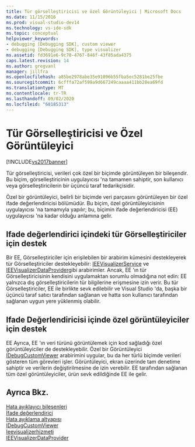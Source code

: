```yaml
---
title: Tür görselleştiricisi ve özel Görüntüleyici | Microsoft Docs
ms.date: 11/15/2016
ms.prod: visual-studio-dev14
ms.technology: vs-ide-sdk
ms.topic: conceptual
helpviewer_keywords:
- debugging [Debugging SDK], custom viewer
- debugging [Debugging SDK], type visualizer
ms.assetid: fd3691e6-9c78-4767-846f-43f85ada4375
caps.latest.revision: 14
ms.author: gregvanl
manager: jillfra
ms.openlocfilehash: a85be2978abe35e91096b55fba5ec5281be25fbe
ms.sourcegitcommit: 6cfffa72af599a9d667249caaaa411bb28ea69fd
ms.translationtype: MT
ms.contentlocale: tr-TR
ms.lasthandoff: 09/02/2020
ms.locfileid: "68185313"
---
```

# <a name="type-visualizer-and-custom-viewer"></a>Tür Görselleştiricisi ve Özel Görüntüleyici
[!INCLUDE[vs2017banner](../../includes/vs2017banner.md)]

Tür görselleştiricisi, verileri çok özel bir biçimde görüntüleyen bir bileşendir. Bu biçim, görselleştiricinin uygulayıcısı 'na tamamen sahiptir, son kullanıcı veya görselleştiricilerin bir üçüncü taraf tedarikçisidir.  
  
 Özel bir görüntüleyici, belirli bir biçimde veri parçasını görüntüleyen bir özel ifade değerlendiricisi bölümüdür. Bu biçim, özel görüntüleyicisinin uygulayıcısı 'na tamamıyla yapılır; bu, biçimin ifade değerlendiricisi (EE) uygulayıcısı 'na kadar olduğu anlamına gelir.  
  
## <a name="support-for-type-visualizers-in-an-expression-evaluator"></a>Ifade değerlendirici içindeki tür Görselleştiriciler için destek  
 Bir EE, Görselleştiriciler için erişilebilen bir arabirim kümesini destekleyerek tür Görselleştiriciler destekleyebilir: [IEEVisualizerService](../../extensibility/debugger/reference/ieevisualizerservice.md) ve [IEEVisualizerDataProvider](../../extensibility/debugger/reference/ieevisualizerdataprovider.md)gibi arabirimler. Ancak, EE 'ın tür Görselleştiricisinin kendisini uygulamaktan sorumlu olmadığına not edin: EE yalnızca dış görselleştiricilerin tür bilgilerine erişmesine izin verir. Bu tür Görselleştiriciler, EE ile birlikte sevk edilebilir ve Visual Studio 'da, başka bir üçüncü taraf satıcı tarafından sağlanan ve hatta son kullanıcı tarafından sağlanan uygun yere yüklenmiş olabilir.  
  
## <a name="support-for-custom-viewers-in-an-expression-evaluator"></a>Ifade Değerlendiricisi içinde özel görüntüleyiciler için destek  
 EE Ayrıca, EE 'ın veri türünü görüntülemek için kod sağladığı özel görüntüleyiciler de destekleyebilir. Özel bir Görüntüleyici [IDebugCustomViewer](../../extensibility/debugger/reference/idebugcustomviewer.md) arabirimini uygular, bu da her türlü biçimde verileri gösteren tüm görevleri işler. Görüntüleyici, ekran üzerinde tam denetime sahiptir ve verilerin değiştirilmesine de izin verebilir. EE tarafından sağlanan tüm özel görüntüleyiciler, ürün sevk edildiğinde EE ile gelir.  
  
## <a name="see-also"></a>Ayrıca Bkz.  
 [Hata ayıklayıcı bileşenleri](../../extensibility/debugger/debugger-components.md)   
 [İfade değerlendirici](../../extensibility/debugger/expression-evaluator.md)   
 [Hata ayıklama altyapısı](../../extensibility/debugger/debug-engine.md)   
 [IDebugCustomViewer](../../extensibility/debugger/reference/idebugcustomviewer.md)   
 [Ieevisualizerhizmeti](../../extensibility/debugger/reference/ieevisualizerservice.md)   
 [IEEVisualizerDataProvider](../../extensibility/debugger/reference/ieevisualizerdataprovider.md)
